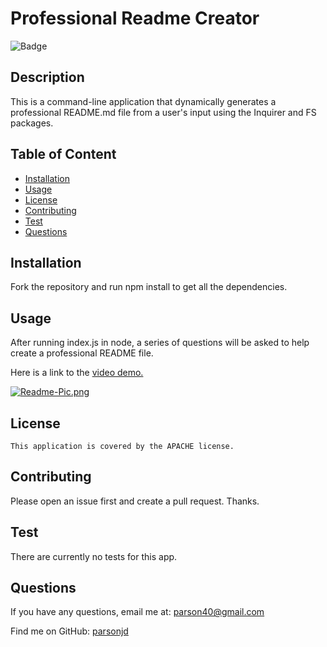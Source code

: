 # Professional Readme Creator
  ![Badge](https://img.shields.io/badge/License-APACHE-blue.svg)
  ## Description
  This is a command-line application that dynamically generates a professional README.md file from a user's input using the Inquirer and FS packages.
## Table of Content
- [Installation](#installation)
- [Usage](#usage)
- [License](./LICENSE-APACHE.md)
- [Contributing](#contributing)
- [Test](#Test)
- [Questions](#questions)
## Installation
  Fork the repository and run npm install to get all the dependencies.
## Usage
  After running index.js in node, a series of questions will be asked to help create a professional README file.   
  
  Here is a link to the [video demo.](https://drive.google.com/file/d/1T-mru0J5-C_yBMPpQ5eFbQgsWUnA4MrV/view)
  
  [![Readme-Pic.png](https://i.postimg.cc/yxNj8HM9/Readme-Pic.png)](https://postimg.cc/ZB1pw1KK)
## License
    This application is covered by the APACHE license.
## Contributing
  Please open an issue first and create a pull request.  Thanks.
## Test
  There are currently no tests for this app.
## Questions
If you have any questions, email me at: parson40@gmail.com 
  
  Find me on GitHub: [parsonjd](https://github.com/parsonjd)

